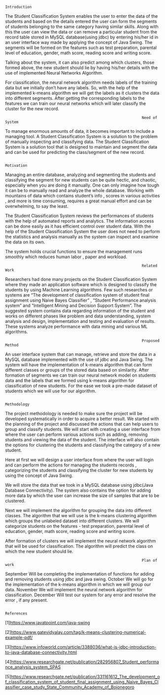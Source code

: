                                                                   Introduction

The Student Classification System enables the user to enter the data of the students and based on the details entered the user can form the segments of students belonging to the same category having similar skills. Along with this the user can view the data or can remove a particular student from the record table stored in MySQL database(using jdbc) by entering his/her id in an user interface way made by applying the concept of Java Swing. The segments will  be formed on the features such as test preparation, parental level of education, gender, math score, reading score and writing score. 

Talking about the system, it can also predict among which clusters, those formed above, the new student should lie by having his/her details with the use of implemented Neural Networks Algorithm. 

For classification, the neural network algorithm needs labels of the training data but we initially don’t have any labels. So, with the help of the implemented k-means algorithm we will get the labels as it clusters the data into different segments. After getting the corresponding labels to the features we can train our neural networks which will later classify the cluster for the new record.



       


                                                                  Need of System

To manage enormous amounts of data, it becomes important to include a managing tool. A Student Classification System is a solution to the problem of manually inspecting and classifying data. The Student Classification System is a solution tool that is designed to maintain and segment the data and can be used for predicting the class/segment of the new record.


                                                                  Motivation

Managing an entire database, analyzing and segmenting the students and  classifying the segment for new students can be quite hectic, and chaotic, especially when you are doing it manually. One can only imagine how tough it can be to manually read and analyze the whole database. Working with mountains of data which contains student’s info , scores in various activities , and more is time consuming, requires a great manual effort and can be overwhelming, to say the least. 

The Student Classification System reviews the performances of students with the help of automated reports and analytics. The information access can be done easily as it has efficient control over student data. With the help of the Student Classification System the user does not need to perform the statistics and analysis manually as the system can inspect and examine the data on its own. 

The system holds crucial functions to ensure the management runs smoothly which reduces human labor , paper and workload.

                                                                  Related Work

Researchers had done many projects on the Student Classification System where they made an  application software which is designed to classify the students by using Machine Learning algorithms. Few such researches or systems are “The development of classification system of student final assignment using Naive Bayes Classifier” , “Student Performance analysis system” and “Intelligent Mining and Decision Support System”. The suggested system contains data regarding information of the student and works on different phases like problem and data understanding, system analysis and design, implementation and testing and evaluation of results. These systems analyze performance with data mining and various ML algorithms.

                                                                  Proposed Method

An user interface system that can manage, retrieve and store the data in a MySQL database implemented with the use of jdbc and Java Swing.
The system will have the implementation of k-means algorithm that can form different classes or groups of the stored data based on similarity. After formation of segments we can train our neural network model on students data and the labels that we formed using k-means algorithm for classification of new students.
For the ease we took a pre-made dataset of students which we will use for our algorithm. 


                                                                  Methodology

The project methodology is needed to make sure the project will be developed systematically in order to acquire a better result. We started with the planning of the project and discussed the actions that can help users to group and classify students.
We will start with creating a user interface from where the user can perform various actions such as adding, removing students and viewing the data of the student. The interface will also contain the options for clustering the students and classifying the category of a new student.

Here at first we will design a user interface from where the user will login and can perform the actions for managing the students records , categorizing the students and classifying the cluster for new students by using the concept of Java Swing.

We will store the data that we took in a MySQL database using jdbc(Java Database Connectivity). The system also contains the option for adding more data by which the user can increase the size of samples that are to be clustered. 

Next we will implement the algorithm for grouping the data into different classes. The algorithm that we will use is the k-means clustering algorithm which groups the unlabeled dataset into different clusters. We will categorize students on the features - test preparation, parental level of education, gender, math score, reading score and writing score. 

After formation of clusters we will implement the neural network algorithm that will be used for classification. The algorithm will predict the class on which the new student should lie.
 
                                                                  Plan of work

September	Will be completing the implementation of functions for adding and removing students using jdbc and java swing.
October	We will go for the implementation of the k-means algorithm in which we will group our data.
November	We will implement the neural network algorithm for classification.
December	Will test our system for any error and resolve the error , if any present.


                                                                  References

[1]https://www.javatpoint.com/java-swing

[2]https://www.gatevidyalay.com/tag/k-means-clustering-numerical-example-pdf/

[3]https://www.infoworld.com/article/3388036/what-is-jdbc-introduction-to-java-database-connectivity.html

[4]https://www.researchgate.net/publication/282956807_Student_performance_analysis_system_SPAS

[5]https://www.researchgate.net/publication/331161612_The_development_of_classification_system_of_student_final_assignment_using_Naive_Bayes_Classifier_case_study_State_Community_Academy_of_Bojonegoro
